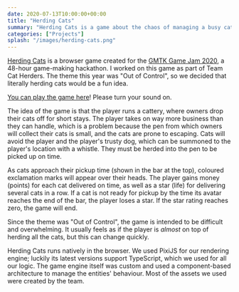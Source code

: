 ```yaml
---
date: 2020-07-13T10:00:00+00:00
title: "Herding Cats"
summary: "Herding Cats is a game about the chaos of managing a busy cattery, developed over 48 hours for the GMTK Game Jam 2020."
categories: ["Projects"]
splash: "/images/herding-cats.png"
---
```


[Herding Cats](https://github.com/esummers1/gmtk-game-jam-2020) is a browser game created for the [GMTK Game Jam 2020](https://itch.io/jam/gmtk-2020), a 48-hour game-making hackathon. I worked on this game as part of Team Cat Herders. The theme this year was "Out of Control", so we decided that literally herding cats would be a fun idea.

[You can play the game here](https://danjb1.itch.io/herding-cats)! Please turn your sound on.

The idea of the game is that the player runs a cattery, where owners drop their cats off for short stays. The player takes on way more business than they can handle, which is a problem because the pen from which owners will collect their cats is small, and the cats are prone to escaping. Cats will avoid  the player and the player's trusty dog, which can be summoned to the player's location with a whistle. They must be herded into the pen to be picked up on time.

As cats approach their pickup time (shown in the bar at the top), coloured exclamation marks will appear over their heads. The player gains money (points) for each cat delivered on time, as well as a star (life) for delivering several cats in a row. If a cat is not ready for pickup by the time its avatar reaches the end of the bar, the player loses a star. If the star rating reaches zero, the game will end.

Since the theme was "Out of Control", the game is intended to be difficult and overwhelming. It usually feels as if the player is *almost* on top of herding all the cats, but this can change quickly.

Herding Cats runs natively in the browser. We used PixiJS for our rendering engine; luckily its latest versions support TypeScript, which we used for all our logic. The game engine itself was custom and used a component-based architecture to manage the entities' behaviour. Most of the assets we used were created by the team.

